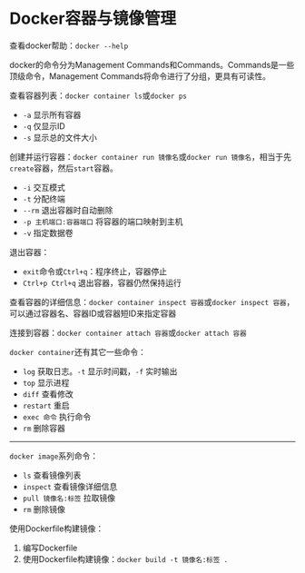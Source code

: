 # Docker容器与镜像管理

查看docker帮助：`docker --help`

docker的命令分为Management Commands和Commands。Commands是一些顶级命令，Management Commands将命令进行了分组，更具有可读性。

查看容器列表：`docker container ls`或`docker ps`

- `-a` 显示所有容器
- `-q` 仅显示ID
- `-s` 显示总的文件大小

创建并运行容器：`docker container run 镜像名`或`docker run 镜像名`，相当于先`create`容器，然后`start`容器。

- `-i` 交互模式
- `-t` 分配终端
- `--rm` 退出容器时自动删除
- `-p 主机端口:容器端口` 将容器的端口映射到主机
- `-v` 指定数据卷

退出容器：

- `exit`命令或`Ctrl+q`：程序终止，容器停止
- `Ctrl+p Ctrl+q` 退出容器，容器仍然保持运行

查看容器的详细信息：`docker container inspect 容器`或`docker inspect 容器`，可以通过容器名、容器ID或容器短ID来指定容器

连接到容器：`docker container attach 容器`或`docker attach 容器`

`docker container`还有其它一些命令：

- `log` 获取日志。`-t` 显示时间戳，`-f` 实时输出
- `top` 显示进程
- `diff` 查看修改
- `restart` 重启
- `exec 命令` 执行命令
- `rm` 删除容器

-----

`docker image`系列命令：

- `ls` 查看镜像列表
- `inspect` 查看镜像详细信息
- `pull 镜像名:标签` 拉取镜像
- `rm` 删除镜像

使用Dockerfile构建镜像：

1. 编写Dockerfile
2. 使用Dockerfile构建镜像：`docker build -t 镜像名:标签 .`
